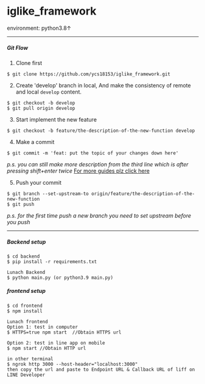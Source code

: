 # iglike_framework

environment: python3.8↑

---

##### Git Flow
1. Clone first
```shell
$ git clone https://github.com/ycs18153/iglike_framework.git
```

2. Create 'develop' branch in local,
And make the consistency of remote and local `develop` content.

```shell
$ git checkout -b develop
$ git pull origin develop
```
3. Start implement the new feature
```shell
$ git checkout -b feature/the-description-of-the-new-function develop
```

4. Make a commit
```shell
$ git commit -m 'feat: put the topic of your changes down here'
```
*p.s. you can still make more description from the third line which is after pressing shift+enter twice*
[For more guides plz click here](https://wadehuanglearning.blogspot.com/2019/05/commit-commit-commit-why-what-commit.html)

5. Push your commit
```shell
$ git branch --set-upstream-to origin/feature/the-description-of-the-new-function
$ git push
```
*p.s. for the first time push a new branch you need to set upstream before you push*

---

##### Backend setup
```
$ cd backend
$ pip install -r requirements.txt

Lunach Backend
$ python main.py (or python3.9 main.py)
```

##### frontend setup
```
$ cd frontend
$ npm install

Lunach frontend
Option 1: test in computer
$ HTTPS=true npm start  //Obtain HTTPS url

Option 2: test in line app on mobile
$ npm start //Obtain HTTP url

in other terminal
$ ngrok http 3000 --host-header="localhost:3000"
then copy the url and paste to Endpoint URL & Callback URL of liff on LINE Developer
```
